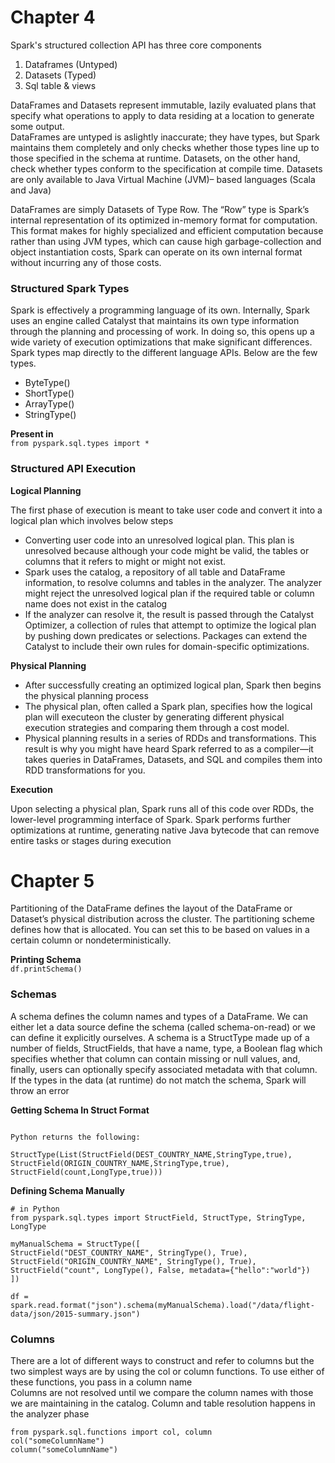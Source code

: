 # Chapter 4 
Spark's structured collection API has three core components
1. Dataframes (Untyped)
2. Datasets (Typed)
3. Sql table & views

DataFrames and Datasets represent immutable, lazily evaluated plans that specify what operations to apply to data residing at a location to generate some output.  
DataFrames are untyped is aslightly inaccurate; they have types, but Spark maintains them completely and only checks whether those types line up to those specified in the schema at runtime. Datasets, on the other hand, check whether types conform to the specification at compile time. Datasets are only available to Java Virtual Machine (JVM)–
based languages (Scala and Java)  

DataFrames are simply Datasets of Type Row. The “Row” type is Spark’s internal representation of its optimized in-memory format for computation. This format makes for highly specialized and efficient computation because rather than using JVM types, which can cause high garbage-collection and object instantiation costs, Spark can operate on its own internal format without incurring any of
those costs. 
### Structured Spark Types
Spark is effectively a programming language of its own. Internally, Spark uses an engine called Catalyst that maintains its own type information through the planning and processing of work. In doing so, this opens up a wide variety of execution optimizations that make significant differences.  
Spark types map directly to the different language APIs. Below are the few types. 

- ByteType()
- ShortType()
- ArrayType()
- StringType()

__Present in__  
`from pyspark.sql.types import *`

### Structured API Execution
__Logical Planning__

The first phase of execution is meant to take user code and convert it into a logical plan which involves below steps
- Converting user code into an unresolved logical plan. This plan is unresolved because although your code might be valid, the tables or columns that it refers to might or might not exist.
- Spark uses the catalog, a repository of all table and DataFrame information, to resolve columns and tables in the analyzer. The analyzer might reject the unresolved logical plan if the required table or column name does not exist in the catalog
- If the analyzer can resolve it, the result is passed through the Catalyst Optimizer, a collection of rules that attempt to optimize the logical plan by pushing down predicates or selections. Packages can extend the Catalyst to include their own rules for domain-specific optimizations.

__Physical Planning__
- After successfully creating an optimized logical plan, Spark then begins the physical planning process
- The physical plan, often called a Spark plan, specifies how the logical plan will executeon the cluster by generating different physical execution strategies and comparing them through
a cost model.
- Physical planning results in a series of RDDs and transformations. This result is why you might have heard Spark referred to as a compiler—it takes queries in DataFrames, Datasets, and SQL and compiles them into RDD transformations for you.

__Execution__  

Upon selecting a physical plan, Spark runs all of this code over RDDs, the lower-level programming interface of Spark. Spark performs further optimizations at runtime, generating native Java bytecode that can remove entire tasks or stages during execution

# Chapter 5
Partitioning of the DataFrame defines the layout of the DataFrame or Dataset’s physical distribution across the cluster. The partitioning scheme defines how that is allocated. You can set this to be based on values in a certain column or nondeterministically. 

__Printing Schema__  
`df.printSchema()`

### Schemas
A schema defines the column names and types of a DataFrame. We can either let a data source define the schema (called schema-on-read) or we can define it explicitly ourselves. A schema is a StructType made up of a number of fields, StructFields, that have a name,
type, a Boolean flag which specifies whether that column can contain missing or null values, and, finally, users can optionally specify associated metadata with that column.  
If the types in the data (at runtime) do not match the schema, Spark will throw an error

__Getting Schema In Struct Format__  
```spark.read.format("json").load("/data/flight-data/json/2015-summary.json").schema

Python returns the following:

StructType(List(StructField(DEST_COUNTRY_NAME,StringType,true),
StructField(ORIGIN_COUNTRY_NAME,StringType,true),
StructField(count,LongType,true)))
```
__Defining Schema Manually__
```
# in Python
from pyspark.sql.types import StructField, StructType, StringType, LongType

myManualSchema = StructType([
StructField("DEST_COUNTRY_NAME", StringType(), True),
StructField("ORIGIN_COUNTRY_NAME", StringType(), True),
StructField("count", LongType(), False, metadata={"hello":"world"})
])

df = spark.read.format("json").schema(myManualSchema).load("/data/flight-data/json/2015-summary.json")
```
### Columns
There are a lot of different ways to construct and refer to columns but the two simplest ways are by using the col or column functions. To use either of these functions, you pass in a column name  
Columns are not resolved until we compare the column names with those we are maintaining in the catalog. Column and table resolution happens in the analyzer phase
```
from pyspark.sql.functions import col, column
col("someColumnName")
column("someColumnName")
```
